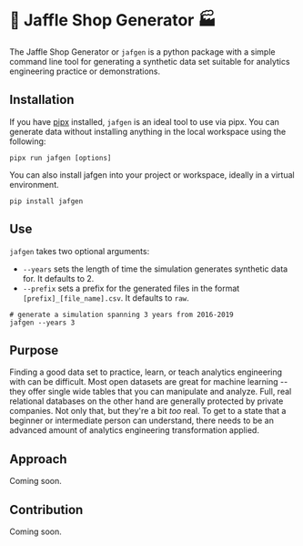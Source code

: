 # 🥪 Jaffle Shop Generator 🏭

The Jaffle Shop Generator or `jafgen` is a python package with a simple command line tool for generating a synthetic data set suitable for analytics engineering practice or demonstrations.

## Installation

If you have [pipx](https://pypa.github.io/pipx/installation/) installed, `jafgen` is an ideal tool to use via pipx. You can generate data without installing anything in the local workspace using the following:

```shell
pipx run jafgen [options]
```

You can also install jafgen into your project or workspace, ideally in a virtual environment.

```shell
pip install jafgen
```

## Use

`jafgen` takes two optional arguments:
- `--years` sets the length of time the simulation generates synthetic data for. It defaults to 2.
- `--prefix` sets a prefix for the generated files in the format `[prefix]_[file_name].csv`. It defaults to `raw`.

```shell
# generate a simulation spanning 3 years from 2016-2019
jafgen --years 3
```

## Purpose

Finding a good data set to practice, learn, or teach analytics engineering with can be difficult. Most open datasets are great for machine learning -- they offer single wide tables that you can manipulate and analyze. Full, real relational databases on the other hand are generally protected by private companies. Not only that, but they're a bit _too_ real. To get to a state that a beginner or intermediate person can understand, there needs to be an advanced amount of analytics engineering transformation applied.

## Approach

Coming soon.

## Contribution

Coming soon.
